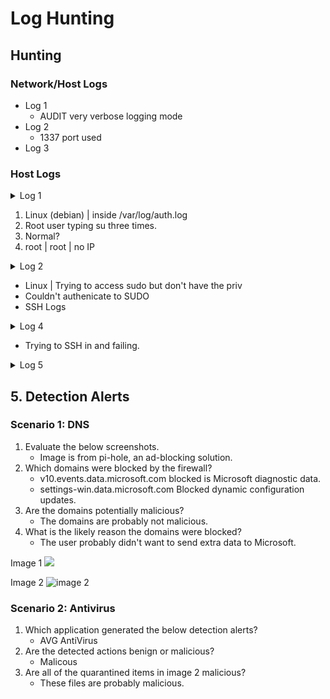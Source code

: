 # Log Hunting
## Hunting
### Network/Host Logs
* Log 1
    * AUDIT very verbose logging mode
* Log 2  
    * 1337 port used
* Log 3
### Host Logs
<details><summary>Log 1</summary>

```
Aug  5 14:09:20 debian sudo:   debian : TTY=pts/0 ; PWD=/home/debian ; USER=root ; COMMAND=/usr/bin/su
Aug  5 14:09:20 debian sudo: pam_unix(sudo:session): session opened for user root by (uid=0)
Aug  5 14:09:20 debian su: (to root) debian on pts/0
Aug  5 14:09:20 debian su: pam_unix(su:session): session opened for user root by (uid=0)
Aug  5 14:09:22 debian su: pam_unix(su:session): session closed for user root
Aug  5 14:09:22 debian sudo: pam_unix(sudo:session): session closed for user root
Aug  5 14:09:23 debian sudo:   debian : TTY=pts/0 ; PWD=/home/debian ; USER=root ; COMMAND=/usr/bin/su
Aug  5 14:09:23 debian sudo: pam_unix(sudo:session): session opened for user root by (uid=0)
Aug  5 14:09:23 debian su: (to root) debian on pts/0
Aug  5 14:09:23 debian su: pam_unix(su:session): session opened for user root by (uid=0)
Aug  5 14:09:41 debian su: pam_unix(su:session): session closed for user root
Aug  5 14:09:41 debian sudo: pam_unix(sudo:session): session closed for user root
Aug  5 14:09:43 debian sudo:   debian : TTY=pts/0 ; PWD=/home/debian ; USER=root ; COMMAND=/usr/bin/su
Aug  5 14:09:43 debian sudo: pam_unix(sudo:session): session opened for user root by (uid=0)
``` 
</details>

1. Linux (debian) | inside /var/log/auth.log
2. Root user typing su three times.
3. Normal?
4. root | root | no IP

<details><summary>Log 2</summary>

```
Aug  6 02:52:28 debian sudo:   debian : 3 incorrect password attempts ; TTY=pts/2 ; PWD=/home/debian ; USER=root ; COMMAND=/usr/bin/su
Aug  6 02:52:31 debian sudo: pam_unix(sudo:auth): authentication failure; logname= uid=1000 euid=0 tty=/dev/pts/2 ruser=debian rhost=  user=debian
Aug  6 02:52:42 debian sudo:   debian : 3 incorrect password attempts ; TTY=pts/2 ; PWD=/home/debian ; USER=root ; COMMAND=/usr/bin/su
Aug  6 03:14:30 debian sudo: pam_unix(sudo:auth): authentication failure; logname= uid=1000 euid=0 tty=/dev/pts/6 ruser=debian rhost=  user=debian
Aug  6 03:14:50 debian sudo:   debian : 3 incorrect password attempts ; TTY=pts/6 ; PWD=/home/debian ; USER=root ; COMMAND=/usr/bin/cat /etc/shadow
```
</details>

* Linux | Trying to access sudo but don't have the priv
* Couldn't authenicate to SUDO
* SSH Logs

<details><summary>Log 4</summary>

```
Aug  6 02:54:16 debian sshd[1278]: pam_unix(sshd:auth): authentication failure; logname= uid=0 euid=0 tty=ssh ruser= rhost=192.168.56.3  user=root
Aug  6 02:54:18 debian sshd[1278]: Failed password for root from 192.168.56.3 port 53312 ssh2
Aug  6 02:54:23 debian sshd[1278]: Failed password for root from 192.168.56.3 port 53312 ssh2
Aug  6 02:54:29 debian sshd[1278]: Failed password for root from 192.168.56.3 port 53312 ssh2
Aug  6 02:54:31 debian sshd[1278]: Connection closed by authenticating user root 192.168.56.3 port 53312 [preauth]
Aug  6 02:54:31 debian sshd[1278]: PAM 2 more authentication failures; logname= uid=0 euid=0 tty=ssh ruser= rhost=192.168.56.3  user=root
Aug  6 02:54:37 debian sshd[1280]: pam_unix(sshd:auth): authentication failure; logname= uid=0 euid=0 tty=ssh ruser= rhost=192.168.56.3  user=root
Aug  6 02:54:39 debian sshd[1280]: Failed password for root from 192.168.56.3 port 53314 ssh2
Aug  6 02:54:42 debian sshd[1280]: Failed password for root from 192.168.56.3 port 53314 ssh2
Aug  6 02:54:47 debian sshd[1280]: Failed password for root from 192.168.56.3 port 53314 ssh2
Aug  6 02:54:47 debian sshd[1280]: Connection closed by authenticating user root 192.168.56.3 port 53314 [preauth]
Aug  6 02:54:47 debian sshd[1280]: PAM 2 more authentication failures; logname= uid=0 euid=0 tty=ssh ruser= rhost=192.168.56.3  user=root
```
</details>

* Trying to SSH in and failing.

<details><summary>Log 5</summary>

```
Aug  5 14:30:19 debian sshd[2251]: pam_unix(sshd:auth): authentication failure; logname= uid=0 euid=0 tty=ssh ruser= rhost=192.168.56.3  user=root
Aug  5 14:30:19 debian sshd[2252]: pam_unix(sshd:auth): authentication failure; logname= uid=0 euid=0 tty=ssh ruser= rhost=192.168.56.3  user=root
Aug  5 14:30:19 debian sshd[2259]: pam_unix(sshd:auth): authentication failure; logname= uid=0 euid=0 tty=ssh ruser= rhost=192.168.56.3  user=root
Aug  5 14:30:19 debian sshd[2257]: pam_unix(sshd:auth): authentication failure; logname= uid=0 euid=0 tty=ssh ruser= rhost=192.168.56.3  user=root
Aug  5 14:30:19 debian sshd[2255]: pam_unix(sshd:auth): authentication failure; logname= uid=0 euid=0 tty=ssh ruser= rhost=192.168.56.3  user=root
Aug  5 14:30:19 debian sshd[2254]: pam_unix(sshd:auth): authentication failure; logname= uid=0 euid=0 tty=ssh ruser= rhost=192.168.56.3  user=root
Aug  5 14:30:19 debian sshd[2258]: pam_unix(sshd:auth): authentication failure; logname= uid=0 euid=0 tty=ssh ruser= rhost=192.168.56.3  user=root
Aug  5 14:30:19 debian sshd[2261]: pam_unix(sshd:auth): authentication failure; logname= uid=0 euid=0 tty=ssh ruser= rhost=192.168.56.3  user=root
Aug  5 14:30:19 debian sshd[2256]: pam_unix(sshd:auth): authentication failure; logname= uid=0 euid=0 tty=ssh ruser= rhost=192.168.56.3  user=root
Aug  5 14:30:19 debian sshd[2260]: pam_unix(sshd:auth): authentication failure; logname= uid=0 euid=0 tty=ssh ruser= rhost=192.168.56.3  user=root
Aug  5 14:30:20 debian sshd[2251]: Failed password for root from 192.168.56.3 port 48798 ssh2
Aug  5 14:30:20 debian sshd[2252]: Failed password for root from 192.168.56.3 port 48800 ssh2
Aug  5 14:30:20 debian sshd[2259]: Failed password for root from 192.168.56.3 port 48812 ssh2
Aug  5 14:30:20 debian sshd[2257]: Failed password for root from 192.168.56.3 port 48808 ssh2
Aug  5 14:30:20 debian sshd[2254]: Failed password for root from 192.168.56.3 port 48802 ssh2
Aug  5 14:30:20 debian sshd[2255]: Failed password for root from 192.168.56.3 port 48804 ssh2
Aug  5 14:30:20 debian sshd[2258]: Failed password for root from 192.168.56.3 port 48810 ssh2
Aug  5 14:30:20 debian sshd[2261]: Failed password for root from 192.168.56.3 port 48816 ssh2
Aug  5 14:30:20 debian sshd[2260]: Failed password for root from 192.168.56.3 port 48814 ssh2
Aug  5 14:30:20 debian sshd[2256]: Failed password for root from 192.168.56.3 port 48806 ssh2
Aug  5 14:30:22 debian sshd[2251]: Failed password for root from 192.168.56.3 port 48798 ssh2
Aug  5 14:30:23 debian sshd[2252]: Failed password for root from 192.168.56.3 port 48800 ssh2
Aug  5 14:30:23 debian sshd[2259]: Failed password for root from 192.168.56.3 port 48812 ssh2
Aug  5 14:30:23 debian sshd[2257]: Failed password for root from 192.168.56.3 port 48808 ssh2
Aug  5 14:30:23 debian sshd[2255]: Failed password for root from 192.168.56.3 port 48804 ssh2
Aug  5 14:30:23 debian sshd[2254]: Failed password for root from 192.168.56.3 port 48802 ssh2
Aug  5 14:30:23 debian sshd[2256]: Failed password for root from 192.168.56.3 port 48806 ssh2
Aug  5 14:30:23 debian sshd[2261]: Failed password for root from 192.168.56.3 port 48816 ssh2
Aug  5 14:30:23 debian sshd[2258]: Failed password for root from 192.168.56.3 port 48810 ssh2
Aug  5 14:30:23 debian sshd[2260]: Failed password for root from 192.168.56.3 port 48814 ssh2
Aug  5 14:30:25 debian sshd[2251]: Failed password for root from 192.168.56.3 port 48798 ssh2
Aug  5 14:30:25 debian sshd[2252]: Failed password for root from 192.168.56.3 port 48800 ssh2
Aug  5 14:30:25 debian sshd[2259]: Failed password for root from 192.168.56.3 port 48812 ssh2
Aug  5 14:30:26 debian sshd[2257]: Failed password for root from 192.168.56.3 port 48808 ssh2
Aug  5 14:30:26 debian sshd[2255]: Failed password for root from 192.168.56.3 port 48804 ssh2
Aug  5 14:30:26 debian sshd[2254]: Failed password for root from 192.168.56.3 port 48802 ssh2
Aug  5 14:30:26 debian sshd[2256]: Failed password for root from 192.168.56.3 port 48806 ssh2
Aug  5 14:30:26 debian sshd[2261]: Failed password for root from 192.168.56.3 port 48816 ssh2
Aug  5 14:30:26 debian sshd[2258]: Failed password for root from 192.168.56.3 port 48810 ssh2
Aug  5 14:30:26 debian sshd[2260]: Failed password for root from 192.168.56.3 port 48814 ssh2
Aug  5 14:30:28 debian sshd[2251]: Failed password for root from 192.168.56.3 port 48798 ssh2
Aug  5 14:30:28 debian sshd[2252]: Failed password for root from 192.168.56.3 port 48800 ssh2
Aug  5 14:30:28 debian sshd[2259]: Failed password for root from 192.168.56.3 port 48812 ssh2
Aug  5 14:30:28 debian sshd[2257]: Failed password for root from 192.168.56.3 port 48808 ssh2
Aug  5 14:30:28 debian sshd[2255]: Failed password for root from 192.168.56.3 port 48804 ssh2
Aug  5 14:30:28 debian sshd[2254]: Failed password for root from 192.168.56.3 port 48802 ssh2
Aug  5 14:30:28 debian sshd[2256]: Failed password for root from 192.168.56.3 port 48806 ssh2
Aug  5 14:30:28 debian sshd[2261]: Failed password for root from 192.168.56.3 port 48816 ssh2
Aug  5 14:30:28 debian sshd[2258]: Failed password for root from 192.168.56.3 port 48810 ssh2
Aug  5 14:30:28 debian sshd[2260]: Failed password for root from 192.168.56.3 port 48814 ssh2
Aug  5 14:30:31 debian sshd[2251]: Failed password for root from 192.168.56.3 port 48798 ssh2
Aug  5 14:30:31 debian sshd[2252]: Failed password for root from 192.168.56.3 port 48800 ssh2
Aug  5 14:30:31 debian sshd[2259]: Failed password for root from 192.168.56.3 port 48812 ssh2
Aug  5 14:30:31 debian sshd[2257]: Failed password for root from 192.168.56.3 port 48808 ssh2
Aug  5 14:30:31 debian sshd[2255]: Failed password for root from 192.168.56.3 port 48804 ssh2
Aug  5 14:30:31 debian sshd[2256]: Failed password for root from 192.168.56.3 port 48806 ssh2
Aug  5 14:30:31 debian sshd[2254]: Failed password for root from 192.168.56.3 port 48802 ssh2
Aug  5 14:30:32 debian sshd[2261]: Failed password for root from 192.168.56.3 port 48816 ssh2
Aug  5 14:30:32 debian sshd[2260]: Failed password for root from 192.168.56.3 port 48814 ssh2
```
</details>

## 5. Detection Alerts
### Scenario 1: DNS
1. Evaluate the below screenshots.
    * Image is from pi-hole, an ad-blocking solution.
2. Which domains were blocked by the firewall?
    * v10.events.data.microsoft.com blocked is Microsoft diagnostic data.
    * settings-win.data.microsoft.com Blocked dynamic configuration updates.
3. Are the domains potentially malicious?
    * The domains are probably not malicious.
4. What is the likely reason the domains were blocked?
    * The user probably didn't want to send extra data to Microsoft.

Image 1
![](https://github.com/lanceyvang/blue_team/blob/master/Workshops/bt_9%20log%20hunting/files/bt8.5.2-1.png?raw=true)

Image 2
![image 2](https://github.com/lanceyvang/blue_team/blob/master/Workshops/bt_9%20log%20hunting/files/bt8.5.2-3.png?raw=true)

### Scenario 2: Antivirus
1. Which application generated the below detection alerts?
    * AVG AntiVirus 
2. Are the detected actions benign or malicious?
    * Malicous
3. Are all of the quarantined items in image 2 malicious?
    * These files are probably malicious.
